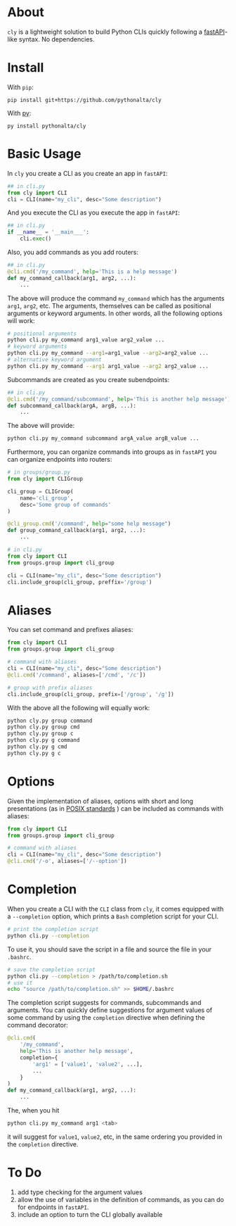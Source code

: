 # About

`cly` is a lightweight solution to build Python CLIs quickly following a [fastAPI](https://github.com/fastapi/fastapi)-like syntax. No dependencies.

# Install

With `pip`:

```
pip install git+https://github.com/pythonalta/cly
```

With [py](https://github.com/ximenesyuri/py):

```
py install pythonalta/cly
```

# Basic Usage

In `cly` you create a CLI as you create an app in `fastAPI`:

```python
## in cli.py 
from cly import CLI
cli = CLI(name="my_cli", desc="Some description")
```

And you execute the CLI as you execute the app in `fastAPI`:

```python
## in cli.py
if __name__ = '__main___':
    cli.exec()
```

Also, you add commands as you add routers:

```python
## in cli.py
@cli.cmd('/my_command', help='This is a help message')
def my_command_callback(arg1, arg2, ...):
    ...
```
   
The above will produce the command `my_command` which has the arguments `arg1`, `arg2`, etc. The arguments, themselves can be called as positional arguments or keyword arguments. In other words, all the following options will work:

```bash
# positional arguments 
python cli.py my_command arg1_value arg2_value ...
# keyword arguments
python cli.py my_command --arg1=arg1_value --arg2=arg2_value ...
# alternative keyword argument
python cli.py my_command --arg1 arg1_value --arg2 arg2_value ...       
```

Subcommands are created as you create subendpoints:
 
```python
## in cli.py
@cli.cmd('/my_command/subcommand', help='This is another help message')
def subcommand_callback(argA, argB, ...):
    ...
```

The above will provide:

```bash
python cli.py my_command subcommand argA_value argB_value ...
```

Furthermore, you can organize commands into groups as in `fastAPI` you can organize endpoints into routers:
        
```python
# in groups/group.py
from cly import CLIGroup

cli_group = CLIGroup(
    name='cli_group',
    desc='Some group of commands'
)

@cli_group.cmd('/command', help="some help message")
def group_command_callback(arg1, arg2, ...):
    ...

# in cli.py
from cly import CLI
from groups.group import cli_group

cli = CLI(name="my_cli", desc="Some description")
cli.include_group(cli_group, preffix='/group')
```

# Aliases

You can set command and prefixes aliases:

```python
from cly import CLI
from groups.group import cli_group

# command with aliases
cli = CLI(name="my_cli", desc="Some description")
@cli.cmd('/command', aliases=['/cmd', '/c'])

# group with prefix aliases 
cli.include_group(cli_group, prefix=['/group', '/g'])
```

With the above all the following will equally work:

```bash
python cly.py group command
python cly.py group cmd
python cly.py group c
python cly.py g command
python cly.py g cmd
python cly.py g c
```

# Options
           
Given the implementation of aliases, options with short and long presentations (as in [POSIX standards](https://pubs.opengroup.org/onlinepubs/9699919799/basedefs/V1_chap12.html) ) can be included as commands with aliases:

```python
from cly import CLI
from groups.group import cli_group

# command with aliases
cli = CLI(name="my_cli", desc="Some description")
@cli.cmd('/-o', aliases=['/--option'])
```

# Completion

When you create a CLI with the `CLI` class from `cly`, it comes equipped with a `--completion` option, which prints a `Bash` completion script for your CLI.

```bash
# print the completion script
python cli.py --completion
```
To use it, you should save the script in a file and source the file in your `.bashrc`.

```bash
# save the completion script
python cli.py --completion > /path/to/completion.sh
# use it 
echo "source /path/to/completion.sh" >> $HOME/.bashrc
```

The completion script suggests for commands, subcommands and arguments. You can quickly define suggestions for argument values of some command by using the `completion` directive when defining the command decorator:

```python
@cli.cmd(
    '/my_command',
    help='This is another help message',
    completion={
        'arg1' = ['value1', 'value2', ...],
        ...
    }
)
def my_command_callback(arg1, arg2, ...):
    ...
```

The, when you hit 

```bash
python cli.py my_command arg1 <tab>
```
      
it will suggest for `value1`, `value2`, etc, in the same ordering you provided in the `completion` directive.

# To Do

1. add type checking for the argument values
2. allow the use of variables in the definition of commands, as you can do for endpoints in `fastAPI`.
3. include an option to turn the CLI globally available
